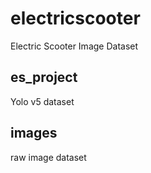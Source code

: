 # electricscooter
Electric Scooter Image Dataset

## es_project 
Yolo v5 dataset

## images
raw image dataset

